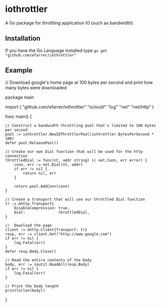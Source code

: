 iothrottler
===========

A Go package for throttling application IO (such as bandwidth).

Installation
------------

If you have the Go Language installed type
`go get "github.com/efarrer/iothrottler"`

Example
-------
// Download google's home page at 100 bytes per second and print how many bytes were downloaded

package main

import (
    "github.com/efarrer/iothrottler"
    "io/ioutil"
    "log"
    "net"
    "net/http"
)

func main() {

    // Construct a bandwidth throttling pool that's limited to 100 bytes per second
    pool := iothrottler.NewIOThrottlerPool(iothrottler.BytesPerSecond * 100)
    defer pool.ReleasePool()

    // Create our own Dial function that will be used for the http connection
    throttledDial := func(nt, addr string) (c net.Conn, err error) {
        conn, err := net.Dial(nt, addr)
        if err != nil {
            return nil, err
        }

        return pool.AddConn(conn)
    }

    // Create a transport that will use our throttled Dial function
    tr := &http.Transport{
        DisableCompression: true,
        Dial:               throttledDial,
    }

    //  Download the page
    client := &http.Client{Transport: tr}
    resp, err := client.Get("http://www.google.com")
    if err != nil {
        log.Fatal(err)
    }
    defer resp.Body.Close()

    // Read the entire contents of the body
    body, err := ioutil.ReadAll(resp.Body)
    if err != nil {
        log.Fatal(err)
    }

    // Print the body length
    println(len(body))
}
